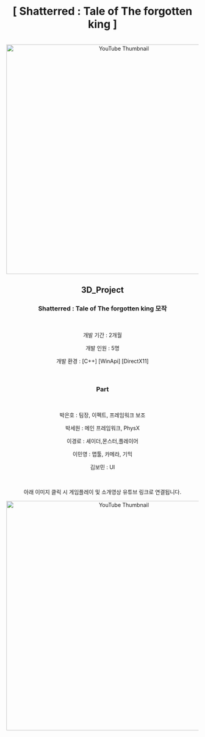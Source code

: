 <div align="center">
  
  <h1>[ Shatterred : Tale of The forgotten king ]</h1>
  </br>
  <img src="https://github.com/user-attachments/assets/3adfcf75-ec10-4a7e-86a1-8994835b6bf7" alt="YouTube Thumbnail" width="600">
  </br>
  <h2>3D_Project</h2>
  <h3>Shatterred : Tale of The forgotten king  모작</h3>
  </br>
  <p>개발 기간 : 2개월</p>
  <p>개발 인원 : 5명</p>
  <p>개발 환경 : [C++] [WinApi] [DirectX11]</p>
  </br>
  <h3>Part</h3>
  </br>
  <p>박은호 : 팀장, 이펙트, 프레임워크 보조</p>
  <p>박세원 : 메인 프레임워크, PhysX</p>
  <p>이경로 : 셰이더,몬스터,플레이어</p>
  <p>이민영 : 맵툴, 카메라, 기믹</p>
  <p>김보민 : UI</p>
  
  </br>
  <p>아래 이미지 클릭 시 게임플레이 및 소개영상 유튜브 링크로 연결됩니다.</p>
  <a href="https://youtu.be/j9FyS2sd900">
        <img src="https://img.youtube.com/vi/j9FyS2sd900/maxresdefault.jpg" alt="YouTube Thumbnail" width="600">



</div>
